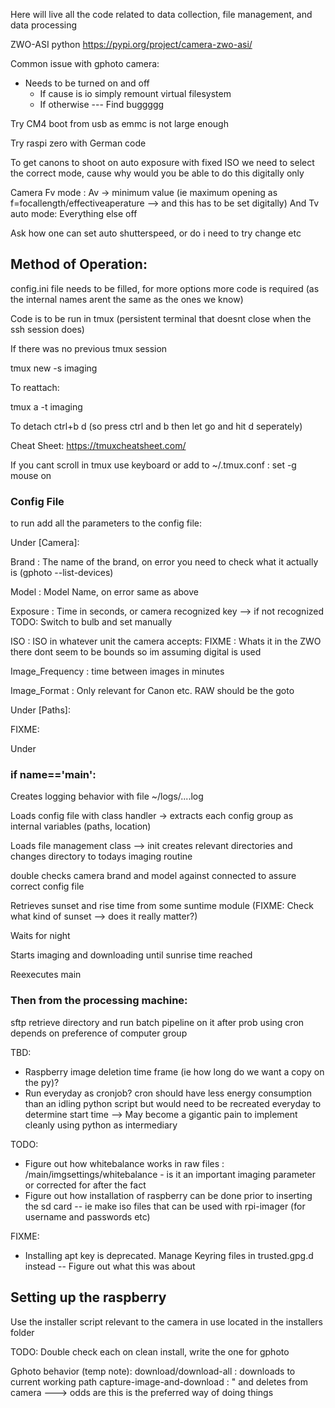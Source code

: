 Here will live all the code related to data collection, file management, and data processing 

ZWO-ASI python https://pypi.org/project/camera-zwo-asi/

Common issue with gphoto camera:
- Needs to be turned on and off
    - If cause is io simply remount virtual filesystem
    - If otherwise --- Find buggggg

Try CM4 boot from usb as emmc is not large enough

Try raspi zero with German code


To get canons to shoot on auto exposure with fixed ISO we need to select the correct mode, cause why would you be able to do this digitally only

Camera Fv mode : Av -> minimum value (ie maximum opening as f=focallength/effectiveaperature --> and this has to be set digitally) 
And Tv auto mode:  Everything else off 

Ask how one can set auto shutterspeed, or do i need to try change etc


## Method of Operation:

config.ini file needs to be filled, for more options more code is required (as the internal names arent the same as the ones we know)

Code is to be run in tmux (persistent terminal that doesnt close when the ssh session does)

If there was no previous tmux session

tmux new -s imaging

To reattach: 

tmux a -t imaging

To detach ctrl+b d (so press ctrl and b then let go and hit d seperately)

Cheat Sheet: https://tmuxcheatsheet.com/

If you cant scroll in tmux use keyboard or add to ~/.tmux.conf : set -g mouse on

### Config File
to run add all the parameters to the config file:

Under [Camera]:

Brand : The name of the brand, on error you need to check what it actually is (gphoto --list-devices)

Model : Model Name, on error same as above

Exposure : Time in seconds, or camera recognized key --> if not recognized TODO: Switch to bulb and set manually

ISO : ISO in whatever unit the camera accepts: FIXME : Whats it in the ZWO there dont seem to be bounds so im assuming digital is used

Image_Frequency : time between images in minutes

Image_Format : Only relevant for Canon etc. RAW should be the goto

Under [Paths]:

FIXME:

Under 

### if __name__=='__main__':

Creates logging behavior with file ~/logs/....log

Loads config file with class handler -> extracts each config group as internal variables (paths, location) 

Loads file management class --> init creates relevant directories and changes directory to todays imaging routine

double checks camera brand and model against connected to assure correct config file

Retrieves sunset and rise time from some suntime module (FIXME: Check what kind of sunset --> does it really matter?)

Waits for night

Starts imaging and downloading until sunrise time reached

Reexecutes main


### Then from the processing machine:

sftp retrieve directory and run batch pipeline on it after prob using cron depends on preference of computer group

TBD:
- Raspberry image deletion time frame (ie how long do we want a copy on the py)?
- Run everyday as cronjob? cron should have less energy consumption than an idling python script but would need to be recreated everyday to determine start time --> May become a gigantic pain to implement cleanly using python as intermediary


TODO:
- Figure out how whitebalance works in raw files : /main/imgsettings/whitebalance  - is it an important imaging parameter or corrected for after the fact
- Figure out how installation of raspberry can be done prior to inserting the sd card -- ie make iso files that can be used with rpi-imager (for username and passwords etc)

FIXME:
- Installing apt key is deprecated. Manage Keyring files in trusted.gpg.d instead -- Figure out what this was about

## Setting up the raspberry 

Use the installer script relevant to the camera in use located in the installers folder

TODO: Double check each on clean install, write the one for gphoto





Gphoto behavior (temp note):
download/download-all : downloads to current working path 
capture-image-and-download : " and deletes from camera ---> odds are this is the preferred way of doing things